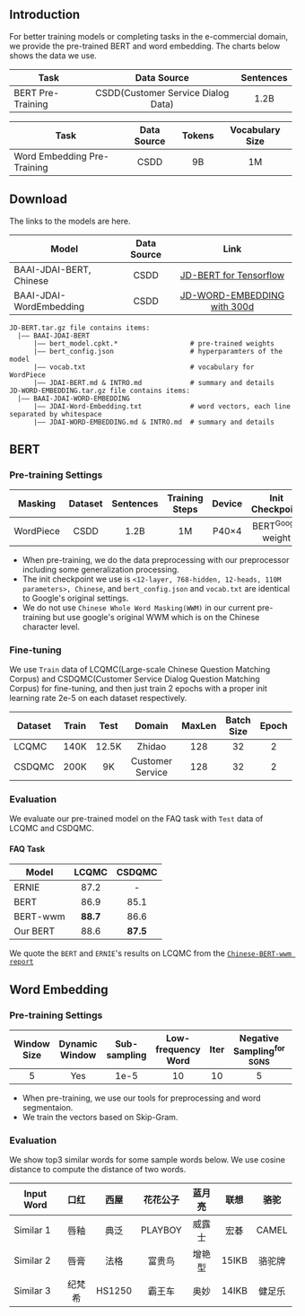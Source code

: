 ## Introduction
For better training models or completing tasks in the e-commercial domain, we provide the pre-trained BERT and word embedding. The charts below shows the data we use.

| Task| Data Source | Sentences |
| -- | :--: | :--: |
| BERT Pre-Training | CSDD(Customer Service Dialog Data)| 1.2B |

| Task | Data Source | Tokens | Vocabulary Size |
| -- | :--: | :--: | :--: |
| Word Embedding Pre-Training | CSDD | 9B | 1M | 
## Download
The links to the models are here.

| Model | Data Source| Link |
| -- | :--: | :--: |
| BAAI-JDAI-BERT, Chinese | CSDD | [JD-BERT for Tensorflow](https://jdai009.s3.cn-north-1.jdcloud-oss.com/jd-aig/open/models/nlp_baai/20190918/JDAI-BERT.tar.gz?AWSAccessKeyId=BB50A587AB371E21919040C802767A0C&Expires=1600048798&Signature=vv36ssU2iqVasPOdYuBCWIDm5X4%3D)|
| BAAI-JDAI-WordEmbedding | CSDD | [JD-WORD-EMBEDDING with 300d](https://jdai009.s3.cn-north-1.jdcloud-oss.com/jd-aig/open/models/nlp_baai/20190918/JDAI-WORD-EMBEDDING.tar.gz?AWSAccessKeyId=BB50A587AB371E21919040C802767A0C&Expires=1600048776&Signature=14rM5LFQywsWHLXhlhGEQAHEE%2FQ%3D)|

```
JD-BERT.tar.gz file contains items:
  |—— BAAI-JDAI-BERT
      |—— bert_model.cpkt.*                  # pre-trained weights
      |—— bert_config.json                   # hyperparamters of the model
      |—— vocab.txt                          # vocabulary for WordPiece
      |—— JDAI-BERT.md & INTRO.md            # summary and details
JD-WORD-EMBEDDING.tar.gz file contains items:
  |—— BAAI-JDAI-WORD-EMBEDDING
      |—— JDAI-Word-Embedding.txt            # word vectors, each line separated by whitespace
      |—— JDAI-WORD-EMBEDDING.md & INTRO.md  # summary and details
```
## BERT
### Pre-training Settings
| Masking | Dataset | Sentences | Training Steps | Device | Init Checkpoint | Init Lr |
| :--: | :--: | :--: | :--: | :--: | :--: | :--: |
| WordPiece | CSDD | 1.2B | 1M | P40×4 | BERT<sup>Google</sup> weight | 1e-4 |
* When pre-training, we do the data preprocessing with our preprocessor including some generalization processing.
* The init checkpoint we use is ``<12-layer, 768-hidden, 12-heads, 110M parameters>, Chinese``, and ``bert_config.json`` and ``vocab.txt`` are identical to Google's original settings. 
* We do not use ``Chinese Whole Word Masking(WWM)`` in our current pre-training but use google's original WWM which is on the Chinese character level.
### Fine-tuning
We use ``Train`` data of LCQMC(Large-scale Chinese Question Matching Corpus) and CSDQMC(Customer Service Dialog Question Matching Corpus) for fine-tuning, and then just train 2 epochs with a proper init learning rate 2e-5 on each dataset respectively. 

| Dataset | Train | Test | Domain | MaxLen | Batch Size | Epoch |
| -- | :--: | :--: | :--: | :--: | :--: | :--: |
| LCQMC | 140K | 12.5K | Zhidao | 128 | 32 | 2 |
| CSDQMC | 200K | 9K | Customer Service | 128 | 32 | 2 |

### Evaluation
We evaluate our pre-trained model on the FAQ task with ``Test`` data of LCQMC and CSDQMC.
#### FAQ Task
| Model | LCQMC | CSDQMC |
| -- | :--: | :--: |
| ERNIE |87.2|-|
| BERT |86.9|85.1|
| BERT-wwm | **88.7** | 86.6 |
| Our BERT | 88.6 | **87.5** |

We quote the ``BERT`` and ``ERNIE``'s results on LCQMC from the [`Chinese-BERT-wwm report`](https://arxiv.org/pdf/1906.08101.pdf) 
## Word Embedding
### Pre-training Settings
| Window Size | Dynamic Window | Sub-sampling | Low-frequency Word | Iter | Negative Sampling<sup>for SGNS</sup> | Dim |
| :--: | :--: | :--: | :--: | :--: | :--: | :--: |
| 5 | Yes | 1e-5 | 10 | 10 | 5 | 300 |
* When pre-training, we use our tools for preprocessing and word segmentaion.
* We train the vectors based on Skip-Gram.
### Evaluation
We show top3 similar words for some sample words below. We use cosine distance to compute the distance of two words.

| Input Word | 口红 | 西屋 | 花花公子 | 蓝月亮 | 联想 | 骆驼 |
| -- | :--: | :--: | :--: | :--: | :--: | :--: |
| Similar 1 | 唇釉 | 典泛 | PLAYBOY | 威露士 | 宏碁 | CAMEL |
| Similar 2 | 唇膏 | 法格 | 富贵鸟 | 增艳型 | 15IKB | 骆驼牌 |
| Similar 3 | 纪梵希 | HS1250 | 霸王车 | 奥妙 | 14IKB | 健足乐 |
